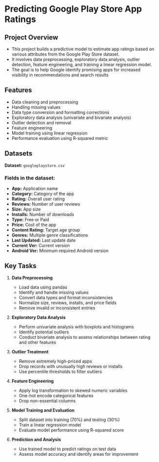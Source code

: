 # Predicting Google Play Store App Ratings

## Project Overview
- This project builds a predictive model to estimate app ratings based on various attributes from the Google Play Store dataset. 
- It involves data preprocessing, exploratory data analysis, outlier detection, feature engineering, and training a linear regression model. 
- The goal is to help Google identify promising apps for increased visibility in recommendations and search results

## Features
- Data cleaning and preprocessing
- Handling missing values
- Data type conversion and formatting corrections
- Exploratory data analysis (univariate and bivariate analysis)
- Outlier detection and removal
- Feature engineering
- Model training using linear regression
- Performance evaluation using R-squared metric

## Datasets  
**Dataset:** `googleplaystore.csv`  

### Fields in the dataset:
- **App:** Application name
- **Category:** Category of the app
- **Rating:** Overall user rating
- **Reviews:** Number of user reviews
- **Size:** App size
- **Installs:** Number of downloads
- **Type:** Free or Paid
- **Price:** Cost of the app
- **Content Rating:** Target age group
- **Genres:** Multiple genre classifications
- **Last Updated:** Last update date
- **Current Ver:** Current version
- **Android Ver:** Minimum required Android version

## Key Tasks  
1. **Data Preprocessing**
   - Load data using pandas
   - Identify and handle missing values
   - Convert data types and format inconsistencies
   - Normalize size, reviews, installs, and price fields
   - Remove invalid or inconsistent entries

2. **Exploratory Data Analysis**
   - Perform univariate analysis with boxplots and histograms
   - Identify potential outliers
   - Conduct bivariate analysis to assess relationships between rating and other features

3. **Outlier Treatment**
   - Remove extremely high-priced apps
   - Drop records with unusually high reviews or installs
   - Use percentile thresholds to filter outliers

4. **Feature Engineering**
   - Apply log transformation to skewed numeric variables
   - One-hot encode categorical features
   - Drop non-essential columns

5. **Model Training and Evaluation**
   - Split dataset into training (70%) and testing (30%)
   - Train a linear regression model
   - Evaluate model performance using R-squared score

6. **Prediction and Analysis**
   - Use trained model to predict ratings on test data
   - Assess model accuracy and identify areas for improvement
